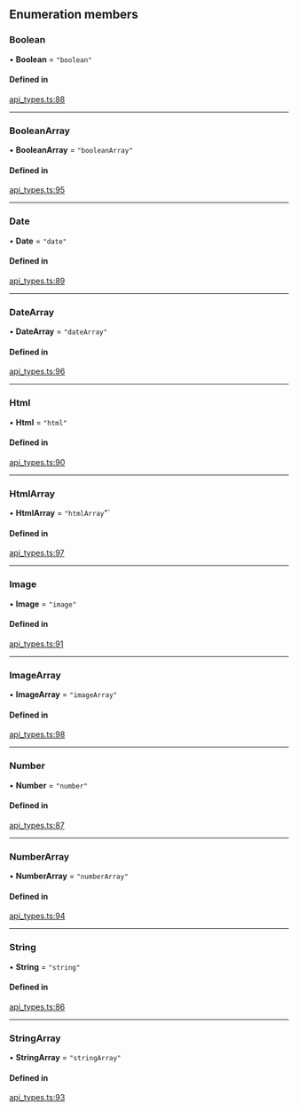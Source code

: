 ## Enumeration members

### Boolean

• **Boolean** = `"boolean"`

#### Defined in

[api_types.ts:88](https://github.com/coda/packs-sdk/blob/main/api_types.ts#L88)

___

### BooleanArray

• **BooleanArray** = `"booleanArray"`

#### Defined in

[api_types.ts:95](https://github.com/coda/packs-sdk/blob/main/api_types.ts#L95)

___

### Date

• **Date** = `"date"`

#### Defined in

[api_types.ts:89](https://github.com/coda/packs-sdk/blob/main/api_types.ts#L89)

___

### DateArray

• **DateArray** = `"dateArray"`

#### Defined in

[api_types.ts:96](https://github.com/coda/packs-sdk/blob/main/api_types.ts#L96)

___

### Html

• **Html** = `"html"`

#### Defined in

[api_types.ts:90](https://github.com/coda/packs-sdk/blob/main/api_types.ts#L90)

___

### HtmlArray

• **HtmlArray** = `"htmlArray`"`

#### Defined in

[api_types.ts:97](https://github.com/coda/packs-sdk/blob/main/api_types.ts#L97)

___

### Image

• **Image** = `"image"`

#### Defined in

[api_types.ts:91](https://github.com/coda/packs-sdk/blob/main/api_types.ts#L91)

___

### ImageArray

• **ImageArray** = `"imageArray"`

#### Defined in

[api_types.ts:98](https://github.com/coda/packs-sdk/blob/main/api_types.ts#L98)

___

### Number

• **Number** = `"number"`

#### Defined in

[api_types.ts:87](https://github.com/coda/packs-sdk/blob/main/api_types.ts#L87)

___

### NumberArray

• **NumberArray** = `"numberArray"`

#### Defined in

[api_types.ts:94](https://github.com/coda/packs-sdk/blob/main/api_types.ts#L94)

___

### String

• **String** = `"string"`

#### Defined in

[api_types.ts:86](https://github.com/coda/packs-sdk/blob/main/api_types.ts#L86)

___

### StringArray

• **StringArray** = `"stringArray"`

#### Defined in

[api_types.ts:93](https://github.com/coda/packs-sdk/blob/main/api_types.ts#L93)
